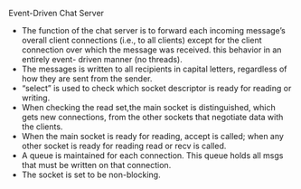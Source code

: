 Event-Driven Chat Server
- The function of the chat server is to forward each incoming message’s overall client connections (i.e., to all
  clients) except for the client connection over which the message was received. this behavior in an entirely event-
  driven manner (no threads).
- The messages is written to all recipients in capital letters, regardless of how they are sent from the sender.
- “select” is used to check which socket descriptor is ready for reading or writing.
- When checking the read set,the main socket is distinguished, which gets new connections, from the other sockets that negotiate data with the clients.
- When the main socket is ready for reading, accept is called; when any other socket is ready for reading read or recv is called.
- A queue is maintained for each connection. This queue holds all msgs that must be written on that connection.
- The socket is set to be non-blocking.
